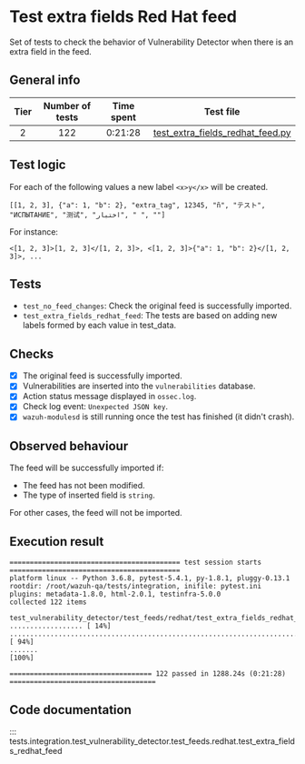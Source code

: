 # Test extra fields Red Hat feed

Set of tests to check the behavior of Vulnerability Detector when there is an extra field in the feed.

## General info

|Tier | Number of tests | Time spent| Test file |
|:--:|:--:|:--:|:--:|
| 2 | 122 | 0:21:28 | [test_extra_fields_redhat_feed.py](../../../test_feeds/redhat/test_extra_fields_redhat_feed.py)|

## Test logic

For each of the following values a new label `<x>y</x>` will be created.

```
[[1, 2, 3], {"a": 1, "b": 2}, "extra_tag", 12345, "ñ", "テスト", "ИСПЫТАНИЕ", "测试", "اختبار", " ", ""]
```

For instance:

```
<[1, 2, 3]>[1, 2, 3]</[1, 2, 3]>, <[1, 2, 3]>{"a": 1, "b": 2}</[1, 2, 3]>, ...
```

## Tests

- `test_no_feed_changes`: Check the original feed is successfully imported.
- `test_extra_fields_redhat_feed`: The tests are based on adding new labels formed by each value in test_data.

## Checks

- [x] The original feed is successfully imported.
- [x] Vulnerabilities are inserted into the `vulnerabilities` database.
- [x] Action status message displayed in `ossec.log`.
- [x] Check log event: `Unexpected JSON key`.
- [x] `wazuh-modulesd` is still running once the test has finished (it didn't crash).

## Observed behaviour

The feed will be successfully imported if:

- The feed has not been modified.
- The type of inserted field is `string`.

For other cases, the feed will not be imported.

## Execution result

```
========================================== test session starts ==========================================
platform linux -- Python 3.6.8, pytest-5.4.1, py-1.8.1, pluggy-0.13.1
rootdir: /root/wazuh-qa/tests/integration, inifile: pytest.ini
plugins: metadata-1.8.0, html-2.0.1, testinfra-5.0.0
collected 122 items

test_vulnerability_detector/test_feeds/redhat/test_extra_fields_redhat_feed.py .................. [ 14%]
................................................................................................. [ 94%]
.......                                                                                           [100%]

=================================== 122 passed in 1288.24s (0:21:28) ====================================
```


## Code documentation

::: tests.integration.test_vulnerability_detector.test_feeds.redhat.test_extra_fields_redhat_feed
